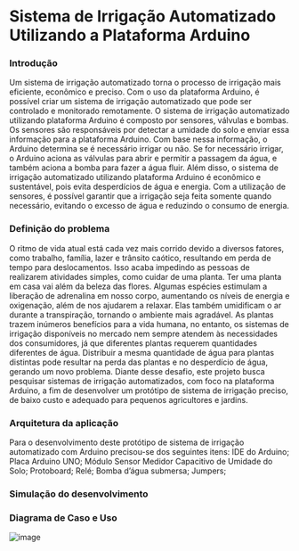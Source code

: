 # Sistema de Irrigação Automatizado Utilizando a Plataforma Arduino

<div><h3>Introdução</3></div>

Um sistema de irrigação automatizado torna o processo de irrigação mais eficiente, econômico e
preciso. Com o uso da plataforma Arduino, é possível criar um sistema de irrigação automatizado
que pode ser controlado e monitorado remotamente.
O sistema de irrigação automatizado utilizando plataforma Arduino é composto por sensores,
válvulas e bombas. Os sensores são responsáveis por detectar a umidade do solo e enviar essa
informação para a plataforma Arduino. Com base nessa informação, o Arduino determina se é
necessário irrigar ou não. Se for necessário irrigar, o Arduino aciona as válvulas para abrir e
permitir a passagem da água, e também aciona a bomba para fazer a água fluir.
Além disso, o sistema de irrigação automatizado utilizando plataforma Arduino é econômico e
sustentável, pois evita desperdícios de água e energia. Com a utilização de sensores, é possível
garantir que a irrigação seja feita somente quando necessário, evitando o excesso de água e
reduzindo o consumo de energia.

<div><h3>Definição do problema</3></div>

O ritmo de vida atual está cada vez mais corrido devido a diversos fatores, como trabalho, família,
lazer e trânsito caótico, resultando em perda de tempo para deslocamentos. Isso acaba
impedindo as pessoas de realizarem atividades simples, como cuidar de uma planta.
Ter uma planta em casa vai além da beleza das flores. Algumas espécies estimulam a liberação
de adrenalina em nosso corpo, aumentando os níveis de energia e oxigenação, além de nos ajudarem a relaxar. Elas também umidificam o ar durante a transpiração, tornando o ambiente mais agradável.
As plantas trazem inúmeros benefícios para a vida humana, no entanto, os sistemas de irrigação
disponíveis no mercado nem sempre atendem às necessidades dos consumidores, já que
diferentes plantas requerem quantidades diferentes de água. Distribuir a mesma quantidade de
água para plantas distintas pode resultar na perda das plantas e no desperdício de água, gerando
um novo problema.
Diante desse desafio, este projeto busca pesquisar sistemas de irrigação automatizados, com
foco na plataforma Arduino, a fim de desenvolver um protótipo de sistema de irrigação preciso, de
baixo custo e adequado para pequenos agricultores e jardins.

<div><h3>Arquitetura da aplicação</3></div>

Para o desenvolvimento deste protótipo de sistema de irrigação automatizado
com Arduino precisou-se dos seguintes itens:
IDE do Arduino;
Placa Arduino UNO;
Módulo Sensor Medidor Capacitivo de Umidade do Solo;
Protoboard;
Relé;
Bomba d’água submersa;
Jumpers;

<div><h3>Simulação do desenvolvimento</3></div>
<div><h3>Diagrama de Caso e Uso</3></div>

![image](https://github.com/karielly16/SISTEMA-DE-IRRIGA-O-AUTOMATIZADO-UTILIZANDO-PLATAFORMA-ARDUINO/assets/79888115/dcc50298-c04f-4ee8-8470-ef4f0899bc16)



